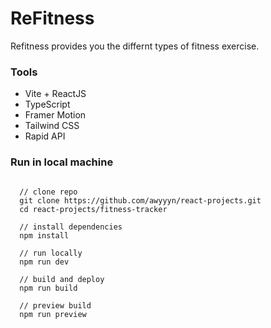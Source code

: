 # ReFitness

Refitness provides you the differnt types of fitness exercise.

### Tools 
- Vite + ReactJS
- TypeScript
- Framer Motion
- Tailwind CSS
- Rapid API

### Run in local machine
```git

  // clone repo
  git clone https://github.com/awyyyn/react-projects.git
  cd react-projects/fitness-tracker

  // install dependencies
  npm install

  // run locally
  npm run dev

  // build and deploy
  npm run build

  // preview build
  npm run preview
```
